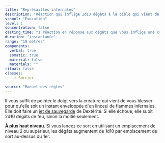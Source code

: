 ```yaml
---
title: "Représailles infernales"
description: "Réaction qui inflige 2d10 dégâts à la cible qui vient de blesser le PJ."
school: "Évocation"
level: 1
concentration: false
casting_time: "1 réaction en réponse aux dégâts que vous inflige une créature située dans votre champ de vision et dans un rayon de 18 mètres autour de vous"
duration: "instantanée"
range: "18 mètres"
components:
  verbal: true
  somatic: true
  material: false
  materials: ""
ritual: false
classes:
    - Sorcier

source: "Manuel des règles"
---
```

Il vous suffit de pointer le doigt vers la créature qui vient de vous blesser pour qu'elle soit un instant enveloppée d'un linceul de flammes infernales. Elle doit faire un [jet de sauvegarde](/utiliser-les-caracteristiques#jets-de-sauvegarde) de Dextérité. Si elle échoue, elle subit 2d10 dégâts de feu, sinon la moitié seulement.

**À plus haut niveau**. Si vous lancez ce sort en utilisant un emplacement de niveau 2 ou supérieur, les dégâts augmentent de 1d10 par emplacement de sort au-dessus du 1er.
